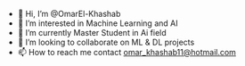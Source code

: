 - 👋 Hi, I’m @OmarEl-Khashab
- 👀 I’m interested in Machine Learning and AI
- 🌱 I’m currently Master Student in Ai field 
- 💞️ I’m looking to collaborate on ML & DL projects 
- 📫 How to reach me contact omar_khashab11@hotmail.com

<!---
OmarEl-Khashab/OmarEl-Khashab is a ✨ special ✨ repository because its `README.md` (this file) appears on your GitHub profile.
You can click the Preview link to take a look at your changes.
--->

